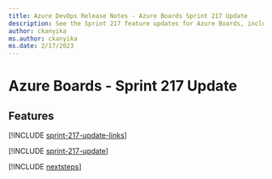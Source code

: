 ```yaml
---
title: Azure DevOps Release Notes - Azure Boards Sprint 217 Update
description: See the Sprint 217 feature updates for Azure Boards, including next steps.
author: ckanyika
ms.author: ckanyika
ms.date: 2/17/2023
---
```


# Azure Boards - Sprint 217 Update

## Features

[!INCLUDE [sprint-217-update-links](../includes/boards/sprint-217-update-links.md)]

[!INCLUDE [sprint-217-update](../includes/boards/sprint-217-update.md)]

[!INCLUDE [nextsteps](../includes/nextsteps.md)]